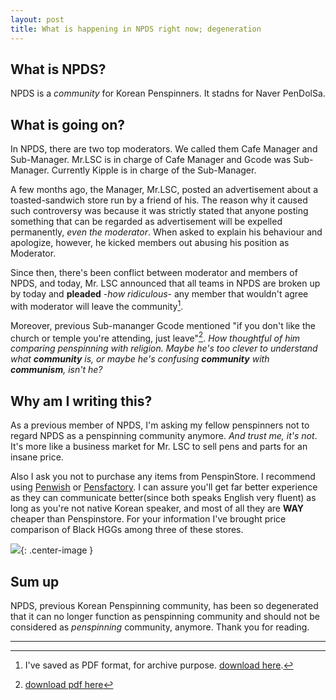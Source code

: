 ```yaml
---
layout: post
title: What is happening in NPDS right now; degeneration
---
```


## What is NPDS?

NPDS is a *community* for Korean Penspinners. It stadns for Naver PenDolSa.



## What is going on?

In NPDS, there are two top moderators. We called them Cafe Manager and Sub-Manager. Mr.LSC is in charge of Cafe Manager and Gcode was Sub-Manager. Currently Kipple is in charge of the Sub-Manager.

A few months ago, the Manager, Mr.LSC, posted an advertisement about a toasted-sandwich store run by a friend of his. The reason why it caused such controversy was because it was strictly stated that anyone posting something that can be regarded as advertisement will be expelled permanently, *even the moderator*. When asked to explain his behaviour and apologize, however, he kicked members out abusing his position as Moderator.

Since then, there's been conflict between moderator and members of NPDS, and today, Mr. LSC announced that all teams in NPDS are broken up by today and **pleaded** -*how ridiculous*- any member that wouldn't agree with moderator will leave the community[^1].

[^1]: I've saved as PDF format, for archive purpose. [download here](http://d.pr/f/6c1a+).

Moreover, previous Sub-mananger Gcode mentioned "if you don't like the church or temple you're attending, just leave"[^2]. *How thoughtful of him comparing penspinning with religion. Maybe he's too clever to understand what __community__ is, or maybe he's confusing __community__ with __communism__, isn't he?*

[^2]: [download pdf here](http://d.pr/f/1bDqt+)



## Why am I writing this?

As a previous member of NPDS, I'm asking my fellow penspinners not to regard NPDS as a penspinning community anymore. *And trust me, it's not*. It's more like a business market for Mr. LSC to sell pens and parts for an insane price. 

Also I ask you not to purchase any items from PenspinStore. I recommend using [Penwish](http://penwish.com) or [Pensfactory](http://pensfactory.pl). I can assure you'll get far better experience as they can communicate better(since both speaks English very fluent) as long as you're not native Korean speaker, and most of all they are **WAY** cheaper than Penspinstore. For your information I've brought price comparison of Black HGGs among three of these stores.

![](http://d.pr/i/vcMu+){: .center-image }



## Sum up

NPDS, previous Korean Penspinning community, has been so degenerated that it can no longer function as penspinning community and should not be considered as *penspinning* community, anymore. Thank you for reading.

------

